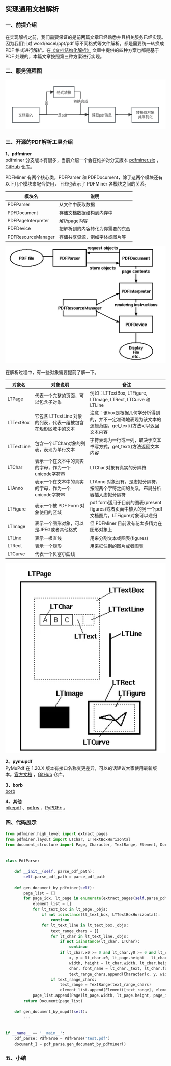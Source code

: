## 实现通用文档解析


### 一、前提介绍
在实现解析之前，我们需要保证的是前两篇文章已经熟悉并且相关服务已经实现。因为我们针对 word/excel/ppt/pdf 等不同格式等文件解析，都是需要统一转换成 PDF 格式进行解析。在[《文档结构化解析》](https://mjtree.github.io/2023/11/03/文档结构化解析) 文章中提供的四种方案也都是基于 PDF 处理的，本篇文章按照第三种方案进行实现。  


### 二、服务流程图

![document_process_flow](/img/article-img/2023/1115_1.png)


### 三、开源的PDF解析工具介绍
**1、pdfminer**  
pdfminer 分支版本有很多，当前介绍一个会在维护对分支版本 [pdfminer.six](https://pdfminersix.readthedocs.io/en/latest/) ，[GitHub](https://github.com/pdfminer/pdfminer.six) 仓库。  

PDFMiner 有两个核心类，PDFParser 和 PDFDocument，除了这两个模块还有以下几个模块来配合使用，下图也表示了 PDFMiner 各模块之间的关系。  

| 模块名                | 说明                           |
|-----------------------|-------------------------------|
| PDFParser             | 从文件中获取数据                |
| PDFDocument           | 存储文档数据结构到内存中         |
| PDFPageInterpreter    | 解析page内容                   |
| PDFDevice             | 把解析到的内容转化为你需要的东西  |
| PDFResourceManager    | 存储共享资源，例如字体或图片等    |

![pdfminer-structure](/img/article-img/2023/1115_2.png)

在解析过程中，有一些对象需要提前了解一下。  

| 对象名       | 对象说明                                     | 备注                                                                                               |
|--------------|--------------------------------------------|----------------------------------------------------------------------------------------------------|
| LTPage       | 代表一个完整的页面，可以包含子对象             | 例如：LTTextBox, LTFigure, LTImage, LTRect, LTCurve 和 LTLine                                       |
| LTTextBox    | 它包含 LTTextLine 对象的列表，代表一组被包含在矩形区域中的文本    | 注意：该box是根据几何学分析得到的，并不一定准确地表现为该文本的逻辑范围，get_text()方法可以返回文本内容  |
| LTTextLine   | 包含一个LTChar对象的列表，表现为单行文本         | 字符表现为一行或一列，取决于文本书写方式，get_text()方法返回文本内容                                  |
| LTChar       | 表示一个在文本中的真实的字母，作为一个unicode字符串    | LTChar 对象有真实的分隔符                                                                             |
| LTAnno       | 表示一个在文本中的真实的字母，作为一个unicode字符串    | LTAnno 对象没有，是虚拟分隔符，按照两个字符之间的关系，布局分析器插入虚拟分隔符                       |
| LTFigure     | 表示一个被 PDF Form 对象使用的区域               | pdf form适用于目前的图表(present figures)或者页面中植入的另一个pdf文档图片，LTFigure对象可以递归          |
| LTImage      | 表示一个图形对象，可以是JPEG或者其他格式           | 但 PDFMiner 目前没有花太多精力在图形对象上                                                             |
| LTLine       | 表示一根直线                                  | 用来分割文本或图表(figures)                                                                           |
| LTRect       | 表示一个矩形                                  | 用来框住别的图片或者图表                                                                              |
| LTCurve      | 代表一个贝塞尔曲线                            |                                                                                                    |

![pdfminer_structure](/img/article-img/2023/1115_3.png)


**2、pymupdf**  
PyMuPdf 在 1.20.X 版本有接口名称变更差异，可以的话建议大家使用最新版本。[官方文档](https://pymupdf.readthedocs.io/en/latest/) ，[GitHub](https://github.com/pymupdf/PyMuPDF) 仓库。  


**3、borb**  
[borb](https://borbpdf.com/) 


**4、其他**  
[pikepdf](https://github.com/pikepdf/pikepdf) 、[pdfrw](https://github.com/pmaupin/pdfrw) 、[PyPDF*](https://github.com/claird/PyPDF4) 。


### 四、代码展示
```python
from pdfminer.high_level import extract_pages
from pdfminer.layout import LTChar, LTTextBoxHorizontal
from document_structure import Page, Character, TextRange, Element, Document    # noqa


class PdfParse:

    def __init__(self, parse_pdf_path):
        self.parse_pdf_path = parse_pdf_path

    def gen_document_by_pdfminer(self):
        page_list = []
        for page_idx, lt_page in enumerate(extract_pages(self.parse_pdf_path)):
            element_list = []
            for lt_text_box in lt_page._objs:
                if not isinstance(lt_text_box, LTTextBoxHorizontal):
                    continue
                for lt_text_line in lt_text_box._objs:
                    text_range_chars = []
                    for lt_char in lt_text_line._objs:
                        if not isinstance(lt_char, LTChar):
                            continue
                        if lt_char.x0 >= 0 and lt_char.y0 >= 0 and lt_char.width > 0 and lt_char.height > 0:
                            x, y = lt_char.x0, lt_page.height - lt_char.y0 - lt_char.height
                            width, height = lt_char.width, lt_char.height
                            char, font_name = lt_char._text, lt_char.fontname
                            text_range_chars.append(Character(x, y, width, height, page_idx + 1, char, font_name))
                    if text_range_chars:
                        text_range = TextRange(text_range_chars)
                        element_list.append(Element([text_range], element_type='paragraph'))
            page_list.append(Page(lt_page.width, lt_page.height, page_idx + 1, element_list))
        return Document(page_list)

    def gen_document_by_mupdf(self):
        ...


if __name__ == '__main__':
    pdf_parse: PdfParse = PdfParse('test.pdf')
    document_1 = pdf_parse.gen_document_by_pdfminer()
```


### 五、小结


